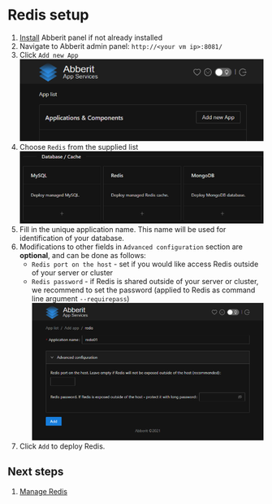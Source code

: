 # Redis setup

1. [Install](index.md) Abberit panel if not already installed
2. Navigate to Abberit admin panel: `http://<your vm ip>:8081/`
3. Click `Add new App` ![add new app](img/app-add-new.png)
4. Choose `Redis` from the supplied list ![select redis](img/app-select-redis.png)
5. Fill in the unique application name. This name will be used for identification of your database.
6. Modifications to other fields in `Advanced configuration` section are **optional**, and can be done as follows:
    * `Redis port on the host` - set if you would like access Redis outside of your server or cluster
    * `Redis password` - if Redis is shared outside of your server or cluster, we recommend to set the password (applied to Redis as command line argument `--requirepass`)
    ![add redis](img/add-redis.png)
7. Click `Add` to deploy Redis.

## Next steps

1. [Manage Redis](app-manage-redis.md)
